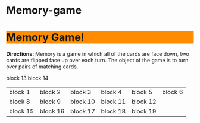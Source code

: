 # Memory-game
<!DOCTYPE html>
<html>
<html lang= "en-US">
  <head>
  <meta charset= "utf-8">
  <title> Memory Game </title>
  </head>
  
  <body>
  <h1 style= "background-color: #FF8C00"> Memory Game! </h1>
  <p> <b> Directions: </b> Memory is a game in which all of the cards are face down, two cards are flipped face up over each turn. The object of the game is to turn over pairs of matching cards. </p>
  </body>
<table style= "width:100%">
  <tr>
    <td> block 1 </td>
    <td> block 2 </td>
    <td> block 3 </td>
    <td> block 4 </td>
    <td> block 5 </td>
    <td> block 6 </td>
  </tr>
  <tr>
    <td> block 8 </td>
    <td> block 9 </td>
    <td> block 10 </td>
    <td> block 11 </td>
    <td> block 12 </td>
    <tr> block 13 </td>
  </tr>
  </td> block 14 </td>
  <td> block 15 </td>
  <td> block 16 </td>
  <td> block 17 </td>
  <td> block 18 </td>
  <td> block 19 </td>

</table>
  
  
  </html>
